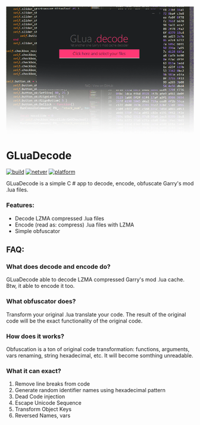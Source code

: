 ![gluadecode](preview2.png)
# GLuaDecode
[![build](https://img.shields.io/badge/build-passing-green.svg?style=for-the-badge)](https://github.com/r3t4rd/GLuaDecode)
[![netver](https://img.shields.io/badge/.NET_version-4.5-38bbff.svg?style=for-the-badge)](https://github.com/r3t4rd/GLuaDecode)
[![platform](https://img.shields.io/badge/platform-Windows-ff3875.svg?style=for-the-badge)](https://github.com/r3t4rd/GLuaDecode)

GLuaDecode is a simple C # app to decode, encode, obfuscate Garry's mod .lua files. 

### Features:
- Decode LZMA compressed .lua files
- Encode (read as: compress) .lua files with LZMA
- Simple obfuscator

## FAQ:
### What does decode and encode do?
GLuaDecode able to decode LZMA compressed Garry's mod .lua cache.
Btw, it able to encode it too.

### What obfuscator does?
Transform your original .lua translate your code.
The result of the original code will be the exact functionality of the original code.

### How does it works?
Obfuscation is a ton of original code transformation: functions, arguments, vars renaming, string hexadecimal, etc.
It will become somthing unreadable.

### What it can exact?
1. Remove line breaks from code
2. Generate random identifier names using hexadecimal pattern
3. Dead Code injection
4. Escape Unicode Sequence
5. Transform Object Keys
6. Reversed Names, vars
